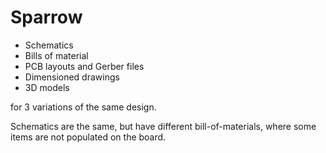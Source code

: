 # Sparrow
  - Schematics
  - Bills of material
  - PCB layouts and Gerber files
  - Dimensioned drawings
  - 3D models

for 3 variations of the same design.

Schematics are the same, but have different bill-of-materials, where some items are not populated on the board.
